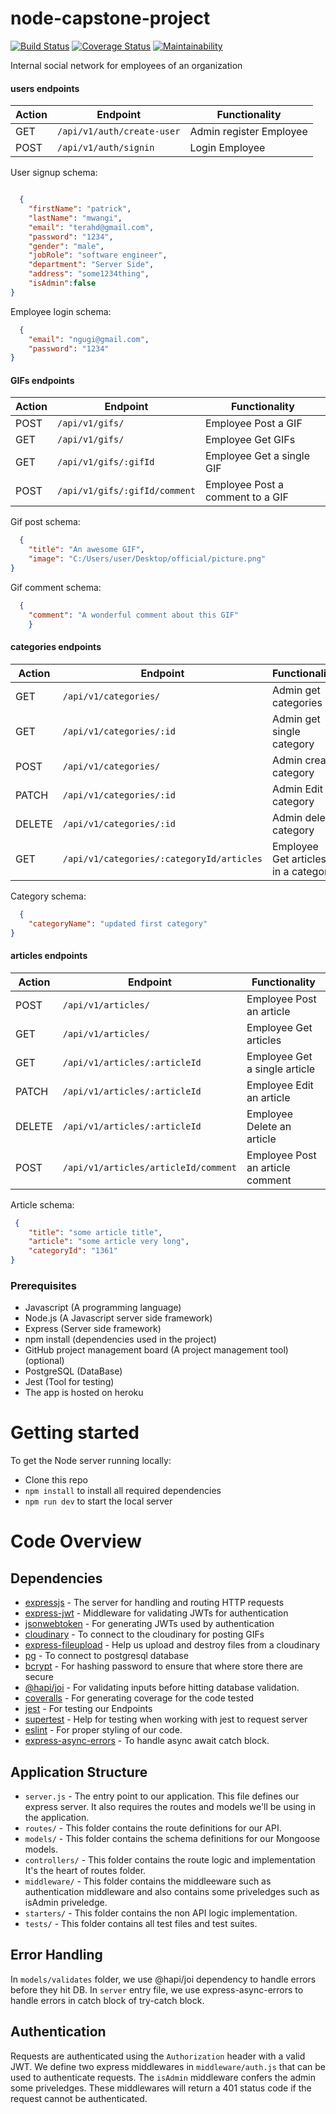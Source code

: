 # node-capstone-project
[![Build Status](https://travis-ci.org/Terahpatrick/node-capstone-project.svg?branch=master)](https://travis-ci.org/Terahpatrick/node-capstone-project) [![Coverage Status](https://coveralls.io/repos/github/Terahpatrick/node-capstone-project/badge.svg?branch=master&service=github)](https://coveralls.io/github/Terahpatrick/node-capstone-project?branch=master) [![Maintainability](https://api.codeclimate.com/v1/badges/6d510a899fdb1f7a8d56/maintainability)](https://codeclimate.com/github/Terahpatrick/node-capstone-project/maintainability)

Internal social network for employees of an organization

#### users endpoints
| Action| Endpoint | Functionality | 
|----------|----------|---------------|
| GET | `/api/v1/auth/create-user`  | Admin register Employee|
| POST | `/api/v1/auth/signin`  | Login Employee|

User signup schema:
```json

  {
	"firstName": "patrick",
	"lastName": "mwangi",
	"email": "terahd@gmail.com",
	"password": "1234",
	"gender": "male",
	"jobRole": "software engineer",
	"department": "Server Side",
	"address": "some1234thing",
	"isAdmin":false
}

```

Employee login schema:
```json
  {
	"email": "ngugi@gmail.com",
	"password": "1234"
}
```

#### GIFs endpoints
| Action| Endpoint | Functionality | 
|----------|----------|---------------|
| POST | `/api/v1/gifs/`  | Employee Post a GIF|
| GET | `/api/v1/gifs/`  | Employee Get GIFs|
| GET | `/api/v1/gifs/:gifId`  | Employee Get a single GIF|
| POST | `/api/v1/gifs/:gifId/comment`  | Employee Post a comment to a GIF|

Gif post schema:
```json
  {
	"title": "An awesome GIF",
	"image": "C:/Users/user/Desktop/official/picture.png"
}
```

Gif comment schema:
```json
  {
    "comment": "A wonderful comment about this GIF"
    }
```


#### categories endpoints
| Action| Endpoint | Functionality | 
|----------|----------|---------------|
| GET | `/api/v1/categories/`  | Admin get categories|
| GET | `/api/v1/categories/:id`  | Admin get single category|
| POST | `/api/v1/categories/`  | Admin create category|
| PATCH | `/api/v1/categories/:id`  | Admin Edit category|
| DELETE | `/api/v1/categories/:id`  | Admin delete category|
| GET | `/api/v1/categories/:categoryId/articles`  | Employee Get articles in a category|

Category schema:
```json
  {
	"categoryName": "updated first category"
}
```


#### articles endpoints
| Action| Endpoint | Functionality | 
|----------|----------|---------------|
| POST | `/api/v1/articles/`  | Employee Post an article|
| GET | `/api/v1/articles/`  | Employee Get articles|
| GET | `/api/v1/articles/:articleId`  | Employee Get a single article|
| PATCH | `/api/v1/articles/:articleId`  | Employee Edit an article|
| DELETE | `/api/v1/articles/:articleId`  | Employee Delete an article|
| POST | `/api/v1/articles/articleId/comment`  | Employee Post an article comment|

Article schema:
```json
 {
	"title": "some article title",
	"article": "some article very long",
	"categoryId": "1361"
}
```


### Prerequisites
- Javascript (A programming language)
- Node.js (A Javascript server side framework)
- Express (Server side framework)
- npm install (dependencies used in the project)
- GitHub project management board (A project management tool) (optional)
- ​PostgreSQL (DataBase)
- Jest (Tool for testing)
- The app is hosted on heroku

# Getting started

To get the Node server running locally:

- Clone this repo
- `npm install` to install all required dependencies
- `npm run dev` to start the local server

# Code Overview

## Dependencies

- [expressjs](https://github.com/expressjs/express) - The server for handling and routing HTTP requests
- [express-jwt](https://github.com/auth0/express-jwt) - Middleware for validating JWTs for authentication
- [jsonwebtoken](https://github.com/auth0/node-jsonwebtoken) - For generating JWTs used by authentication
- [cloudinary](https://github.com/cloudinary) - To connect to the cloudinary for posting GIFs
- [express-fileupload](https://github.com/jsonwebtoken) - Help us upload and destroy files from a cloudinary
- [pg](https://github.com/pg) - To connect to postgresql database
- [bcrypt](https://github.com/bcrypt) - For hashing password to ensure that where store there are secure
- [@hapi/joi](https://github.com/@hapi/joi) - For validating inputs before hitting database validation.
- [coveralls](https://github.com/coveralls) - For generating coverage for the code tested
- [jest](https://github.com/jest) - For testing our Endpoints
- [supertest](https://github.com/supertest) - Help for testing when working with jest to request server
- [eslint](https://github.com/eslint) - For proper styling of our code.
- [express-async-errors](https://github.com/express-async-errors) - To handle async await catch block.


## Application Structure

- `server.js` - The entry point to our application. This file defines our express server. It also requires the routes and models we'll be using in the application.
- `routes/` - This folder contains the route definitions for our API.
- `models/` - This folder contains the schema definitions for our Mongoose models.
- `controllers/` - This folder contains the route logic and implementation It's the heart of routes folder.
- `middleware/` - This folder contains the middleeware such as authentication middleware and also contains some priveledges such as isAdmin priveledge.
- `starters/` - This folder contains the non API logic implementation.
- `tests/` - This folder contains all test files and test suites.

## Error Handling

In `models/validates` folder, we use @hapi/joi dependency to handle errors before they hit DB. 
In `server` entry file, we use express-async-errors to handle errors in catch block of try-catch block. 

## Authentication

Requests are authenticated using the `Authorization` header with a valid JWT. We define two express middlewares in `middleware/auth.js` that can be used to authenticate requests. The `isAdmin` middleware confers the admin some priveledges. These middlewares will return a 401 status code if the request cannot be authenticated.
